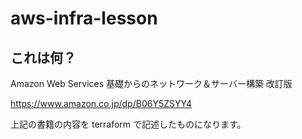 # aws-infra-lesson

## これは何？

Amazon Web Services 基礎からのネットワーク＆サーバー構築 改訂版

https://www.amazon.co.jp/dp/B06Y5ZSYY4

上記の書籍の内容を terraform で記述したものになります。
